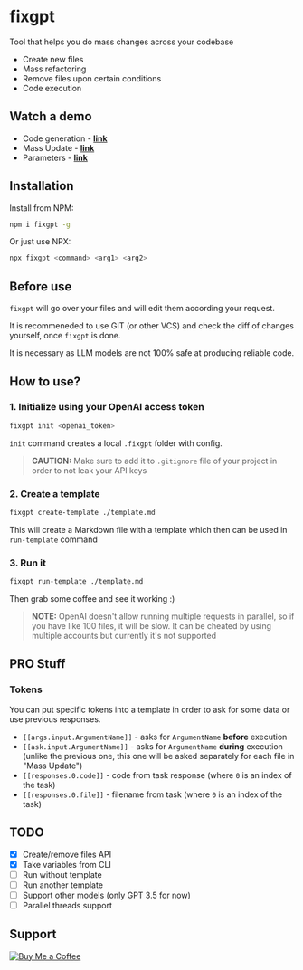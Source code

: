 # fixgpt

Tool that helps you do mass changes across your codebase

- Create new files
- Mass refactoring
- Remove files upon certain conditions
- Code execution

## Watch a demo

- Code generation - [**link**](https://www.loom.com/share/78f5874842c9438bb18042cfd8f75e4f)
- Mass Update - [**link**](https://www.loom.com/share/c8a44ba7d0c34d0c87fd8991556814c2)
- Parameters - [**link**](https://www.loom.com/share/582d4e86967c4637abe27157064ba99d)

## Installation

Install from NPM:

```bash
npm i fixgpt -g
```

Or just use NPX:

```bash
npx fixgpt <command> <arg1> <arg2>
```

## Before use

`fixgpt` will go over your files and will edit them according your request.

It is recommeneded to use GIT (or other VCS) and check the diff of changes yourself, once `fixgpt` is done.

It is necessary as LLM models are not 100% safe at producing reliable code.

## How to use?

### 1. Initialize using your OpenAI access token

```bash
fixgpt init <openai_token>
```

`init` command creates a local `.fixgpt` folder with config.

> **CAUTION:** Make sure to add it to `.gitignore` file of your project in order to not leak your API keys

### 2. Create a template

```bash
fixgpt create-template ./template.md
```

This will create a Markdown file with a template which then can be used in `run-template` command

### 3. Run it

```bash
fixgpt run-template ./template.md
```

Then grab some coffee and see it working :)

> **NOTE:** OpenAI doesn't allow running multiple requests in parallel, so if you have like 100 files, it will be slow. It can be cheated by using multiple accounts but currently it's not supported

## PRO Stuff

### Tokens

You can put specific tokens into a template in order to ask for some data or use previous responses.

- `[[args.input.ArgumentName]]` - asks for `ArgumentName` **before** execution
- `[[ask.input.ArgumentName]]` - asks for `ArgumentName` **during** execution (unlike the previous one, this one will be asked separately for each file in "Mass Update")
- `[[responses.0.code]]` - code from task response (where `0` is an index of the task)
- `[[responses.0.file]]` - filename from task (where `0` is an index of the task)

## TODO

- [x] Create/remove files API
- [x] Take variables from CLI
- [ ] Run without template
- [ ] Run another template
- [ ] Support other models (only GPT 3.5 for now)
- [ ] Parallel threads support

## Support

[![Buy Me a Coffee](https://storage.ko-fi.com/cdn/kofi2.png?v=3)](https://ko-fi.com/M4M3KZ70G)
